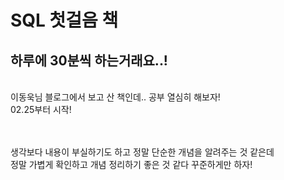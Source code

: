# SQL 첫걸음 책
## 하루에 30분씩 하는거래요..!
<br>
이동욱님 블로그에서 보고 산 책인데..
공부 열심히 해보자!
<br>
02.25부터 시작!

<br><br>
생각보다 내용이 부실하기도 하고 정말 단순한 개념을 알려주는 것 같은데 <br>
정말 가볍게 확인하고 개념 정리하기 좋은 것 같다 꾸준하게만 하자!
<br><br><br><br><br><br><br><br><br><br>